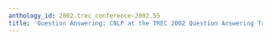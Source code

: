 ```yaml
---
anthology_id: 2002.trec_conference-2002.55
title: 'Question Answering: CNLP at the TREC 2002 Question Answering Track'
---
```

